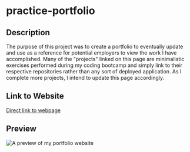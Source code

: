 # practice-portfolio

## Description

The purpose of this project was to create a portfolio to eventually update and use as a reference for potential employers to view the work I have accomplished. Many of the "projects" linked on this page are minimalistic exercises performed during my coding bootcamp and simply link to their respective repositories rather than any sort of deployed application. As I complete more projects, I intend to update this page accordingly.

## Link to Website

[Direct link to webpage](https://ottobisno.github.io/practice-portfolio/)

## Preview

![A preview of my portfolio website](https://github.com/ottobisno/practice-portfolio/blob/main/assets/images/site-preview.png?raw=true)